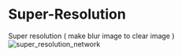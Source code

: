 # Super-Resolution
Super resolution ( make blur image to clear image )
![super_resolution_network](./image/sample3.png)
